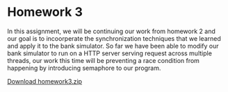 # Homework 3

In this assignment, we will be continuing our work from homework 2 and our goal is to incoorperate the synchronization techniques that we learned and apply it to the bank simulator.
So far we have been able to modify our bank simulator to run on a HTTP server serving request across multiple threads, our work this time will be preventing a race condition from happening by introducing semaphore to our program.

[Download homework3.zip](https://www.cse.ust.hk/osprojs/homework3.zip) 